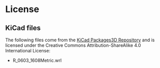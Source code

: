 # License

## KiCad files

The following files come from the [KiCad Packages3D Repository](https://gitlab.com/kicad/libraries/kicad-packages3D) and is licensed under the Creative Commons Attribution-ShareAlike 4.0 International License:

* R_0603_1608Metric.wrl

